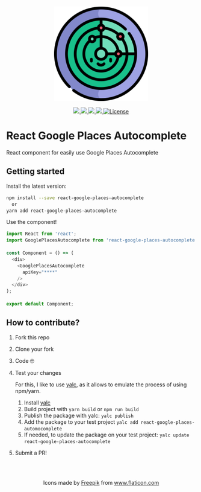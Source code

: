 <p align="center">
  <a href="https://tintef.github.io/react-google-places-autocomplete" target="_blank">
    <img width="250"src="https://raw.githubusercontent.com/tintef/react-google-places-autocomplete/master/docs/static/img/logo.svg">
  </a>
</p>

<p align="center">
  <a href="https://www.npmjs.com/package/react-google-places-autocomplete">
    <img src="https://img.shields.io/npm/v/react-google-places-autocomplete.svg"/>
    <img src="https://img.shields.io/npm/dm/react-google-places-autocomplete.svg"/>
  </a>
  <a href="https://travis-ci.org/tintef/react-google-places-autocomplete">
    <img src="https://img.shields.io/travis/tintef/react-google-places-autocomplete/master.svg?logo=travis"/>
  </a>
  <a href="https://packagequality.com/#?package=react-google-places-autocomplete">
    <img src="https://npm.packagequality.com/shield/react-google-places-autocomplete.svg"/>
  </a>
  <a href="https://www.npmjs.com/package/react-google-places-autocomplete">
    <img src="https://img.shields.io/npm/l/react-google-places-autocomplete.svg" alt="License">
  </a>
</p>


# React Google Places Autocomplete

React component for easily use Google Places Autocomplete


## Getting started

Install the latest version:
```sh
npm install --save react-google-places-autocomplete
  or
yarn add react-google-places-autocomplete
```

Use the component!
```js
import React from 'react';
import GooglePlacesAutocomplete from 'react-google-places-autocomplete';

const Component = () => (
  <div>
    <GooglePlacesAutocomplete
      apiKey="****"
    />
  </div>
);

export default Component;
```


## How to contribute?

1. Fork this repo
2. Clone your fork
3. Code 🤓
4. Test your changes

    For this, I like to use [yalc](https://github.com/whitecolor/yalc), as it allows to emulate the process of using npm/yarn.

    1. Install [yalc](https://github.com/whitecolor/yalc)
    2. Build project with `yarn build` or `npm run build`
    3. Publish the package with yalc: `yalc publish`
    4. Add the package to your test project `yalc add react-google-places-automocomplete`
    5. If needed, to update the package on your test project: `yalc update react-google-places-autocomplete`


5. Submit a PR!


<br />
<br />
<p align="center">
  Icons made by <a href="https://www.flaticon.com/authors/freepik" title="Freepik">Freepik</a> from <a href="https://www.flaticon.com/" title="Flaticon">www.flaticon.com</a>
</p>